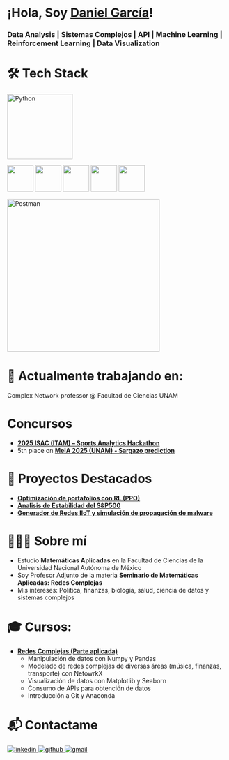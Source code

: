 # ¡Hola, Soy [Daniel García](https://www.linkedin.com/in/daniel-garcia-data-analyst/)!

### Data Analysis | Sistemas Complejos | API | Machine Learning | Reinforcement Learning | Data Visualization

# 🛠️ Tech Stack

<!-- Python-->
[<img src="https://cdn.iconscout.com/icon/free/png-256/python-3521655-2945099.png" alt="Python" width="150">](https://docs.python.org/3/library/index.html)
<!-- Librerías Python -->
<p>
  <img src="https://numpy.org/doc/stable/_static/numpylogo.svg" height="60"/>
  <img src="https://pandas.pydata.org/static/img/pandas_white.svg" height="60"/>
  <img src="https://matplotlib.org/stable/_static/logo_light.svg" height="60"/>
  <img src="https://networkx.org/_static/networkx_logo.svg" height="60"/>
  <img src="https://seaborn.pydata.org/_static/logo-wide-lightbg.svg" height="60"/>
</p>

<!-- POSTMAN-->
[<img src="https://upload.wikimedia.org/wikipedia/commons/c/c2/Postman_%28software%29.png?20211024200826" alt="Postman" width="350">](https://postman.com/)


# 🧠 Actualmente trabajando en:
Complex Network professor @ Facultad de Ciencias UNAM

# Concursos
- ​[**2025 ISAC (ITAM) – Sports Analytics Hackathon**](https://github.com/Daniel-A-GS/Smart-Scouting-and-Team-Simulation)
- 5th place on [**MeIA 2025 (UNAM) - Sargazo prediction**](https://www.kaggle.com/competitions/meia-2025-sargazo-prediction/leaderboard)

# 🌟 Proyectos Destacados
- [**Optimización de portafolios con RL (PPO)**](https://github.com/Daniel-A-GS/Optimizacion-de-Portafolios-Aprendizaje-por-Refuerzo)
- [**Analisis de Estabilidad del S&P500**](https://github.com/Daniel-A-GS/Analisis-de-Estabilidad-de-Mercados-Financieros)
- [**Generador de Redes IIoT y simulación de propagación de malware**](https://github.com/Daniel-A-GS/Generador-de-Redes-IIoT-y-Propagacion-de-Malware)

# 🙋🏻‍♂️ Sobre mí
- Estudio **Matemáticas Aplicadas** en la Facultad de Ciencias de la Universidad Nacional Autónoma de México  
- Soy Profesor Adjunto de la materia **Seminario de Matemáticas Aplicadas: Redes Complejas**  
- Mis intereses: Política, finanzas, biología, salud, ciencia de datos y sistemas complejos

# 🎓 Cursos:
- [**Redes Complejas (Parte aplicada)**](https://github.com/Daniel-A-GS/Redes-Complejas-26-1)
  - Manipulación de datos con Numpy y Pandas
  - Modelado de redes complejas de diversas áreas (música, finanzas, transporte) con NetowrkX 
  - Visualización de datos con Matplotlib y Seaborn
  - Consumo de APIs para obtención de datos
  - Introducción a Git y Anaconda


# 📬 Contactame

<a href="linkedin.com/in/daniel-garcia-data-analyst/" target="_blank">
<img src=https://img.shields.io/badge/linkedin-%2300acee.svg?color=0A66C2&style=for-the-badge&logo=linkedin&logoColor=white alt=linkedin style="margin-bottom: 5px;" />
</a>

<a href="https://github.com/Daniel-A-GS" target="_blank">
<img src=https://img.shields.io/badge/github-%2300acee.svg?color=181717&style=for-the-badge&logo=github&logoColor=white alt=github style="margin-bottom: 5px;" />

<a href="mailto:daniel.alfredo.gs@gmail.com" target="_blank">
<img src=https://img.shields.io/badge/gmail-%2300acee.svg?color=EA4335&style=for-the-badge&logo=gmail&logoColor=white alt=gmail style="margin-bottom: 5px;" />

